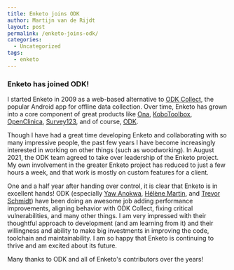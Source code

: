 ```yaml
---
title: Enketo joins ODK
author: Martijn van de Rijdt
layout: post
permalink: /enketo-joins-odk/
categories:
  - Uncategorized
tags:
  - enketo
---
```


### Enketo has joined ODK!

I started Enketo in 2009 as a web-based alternative to [ODK Collect](https://docs.getodk.org/collect-intro), the popular Android app for offline data collection. Over time, Enketo has grown into a core component of great products like [Ona](https://ona.io), [KoboToolbox](https://ona.io), [OpenClinica](https://openclinica.com), [Survey123](https://survey123.arcgis.com), and of course, [ODK](https://getodk.org).

Though I have had a great time developing Enketo and collaborating with so many impressive people, the past few years I have become increasingly interested in working on other things (such as woodworking). In August 2021, the ODK team agreed to take over leadership of the Enketo project. My own involvement in the greater Enketo project has reduced to just a few hours a week, and that work is mostly on custom features for a client.

One and a half year after handing over control, it is clear that Enketo is in excellent hands! ODK (especially [Yaw Anokwa](https://www.linkedin.com/in/yanokwa), [Hélène Martin](https://forum.getodk.org/u/ln/summary), and [Trevor Schmidt](https://github.com/eyelidlessness)) have been doing an awesome job adding performance improvements, aligning behavior with ODK Collect, fixing critical vulnerabilities, and many other things. I am very impressed with their thoughtful approach to development (and am learning from it) and their willingness and ability to make big investments in improving the code, toolchain and maintainability. I am so happy that Enketo is continuing to thrive and am excited about its future.

Many thanks to ODK and all of Enketo's contributors over the years!